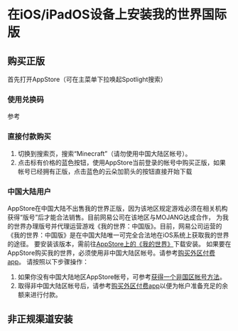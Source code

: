 # 在iOS/iPadOS设备上安装我的世界国际版
## 购买正版
首先打开AppStore（可在主菜单下拉唤起Spotlight搜索）
### 使用兑换码
参考  
### 直接付款购买
1. 切换到搜索页，搜索“Minecraft”（请勿使用中国大陆区帐号）。
2. 点击标有价格的蓝色按钮，使用AppStore当前登录的帐号中购买正版，如果帐号已经拥有正版，点击蓝色的云朵加箭头的按钮直接开始下载  

### 中国大陆用户
AppStore在中国大陆不出售我的世界正版，因为该地区规定游戏必须在相关机构获得“版号”后才能合法销售。目前网易公司在该地区与MOJANG达成合作，
为我的世界办理版号并代理运营游戏《我的世界：中国版》。目前，网易公司运营的《我的世界：中国版》是在中国大陆唯一可完全合法地在iOS系统上获取我的世界的途径。
要安装该版本，需前往[AppStore上的《我的世界》](https://apps.apple.com/cn/app/我的世界-感恩季/id1243986797)下载安装。
如果要在AppStore购买我的世界，必须使用非中国大陆区帐号。请参考[购买外区付费app](apple_products_tips/AppStore/buy_overseas_apps)。
请按照以下步骤操作：
1. 如果你没有中国大陆地区AppStore帐号，可参考[获得一个非国区帐号方法](apple_products_tips/AppleID/get_not_chinese_mainland_account)。
2. 取得非中国大陆区帐号后，请参考[购买外区付费app](apple_products_tips/AppStore/buy_overseas_apps)以便为帐户准备充足的余额来进行付款。

## 非正规渠道安装
